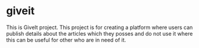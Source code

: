 # giveit
This is GiveIt project.
This project is for creating a platform where users can publish details about the articles which they posses and do not use it where this can be useful for other who are in need of it.